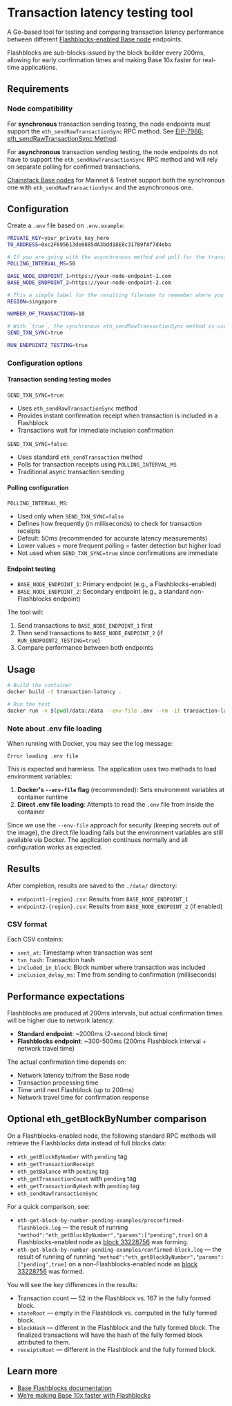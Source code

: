 # Transaction latency testing tool

A Go-based tool for testing and comparing transaction latency performance between different [Flashblocks-enabled Base node](https://blog.base.dev/accelerating-base-with-flashblocks) endpoints.

Flashblocks are sub-blocks issued by the block builder every 200ms, allowing for early confirmation times and making Base 10x faster for real-time applications.

## Requirements

### Node compatibility

For **synchronous** transaction sending testing, the node endpoints must support the `eth_sendRawTransactionSync` RPC method. See [EIP-7966: eth_sendRawTransactionSync Method](https://eips.ethereum.org/EIPS/eip-7966).

For **asynchronous** transaction sending testing, the node endpoints do not have to support the `eth_sendRawTransactionSync` RPC method and will rely on separate polling for confirmed transactions.

[Chainstack Base nodes](https://chainstack.com/build-better-with-base/) for Mainnet & Testnet support both the synchronous one with `eth_sendRawTransactionSync` and the asynchronous one.

## Configuration

Create a `.env` file based on `.env.example`:

```bash
PRIVATE_KEY=your_private_key_here
TO_ADDRESS=0xc2F695613de0885dA3bdd18E8c317B9fAf7d4eba

# If you are going with the asynchronous method and poll for the transaction receipts separately
POLLING_INTERVAL_MS=50

BASE_NODE_ENDPOINT_1=https://your-node-endpoint-1.com
BASE_NODE_ENDPOINT_2=https://your-node-endpoint-2.com

# This a simple label for the resulting filename to remember where you sent the test transactions from. Not used in any node routing.
REGION=singapore

NUMBER_OF_TRANSACTIONS=10

# With `true`, the synchronous eth_sendRawTransactionSync method is used. With `false`, the asynchronous method is used with POLLING_INTERVAL_MS=50
SEND_TXN_SYNC=true

RUN_ENDPOINT2_TESTING=true
```

### Configuration options

#### Transaction sending testing modes

`SEND_TXN_SYNC=true`: 
- Uses `eth_sendRawTransactionSync` method
- Provides instant confirmation receipt when transaction is included in a Flashblock
- Transactions wait for immediate inclusion confirmation

`SEND_TXN_SYNC=false`: 
- Uses standard `eth_sendTransaction` method
- Polls for transaction receipts using `POLLING_INTERVAL_MS`
- Traditional async transaction sending

#### Polling configuration

`POLLING_INTERVAL_MS`:
- Used only when `SEND_TXN_SYNC=false`
- Defines how frequently (in milliseconds) to check for transaction receipts
- Default: 50ms (recommended for accurate latency measurements)
- Lower values = more frequent polling = faster detection but higher load
- Not used when `SEND_TXN_SYNC=true` since confirmations are immediate

#### Endpoint testing

- `BASE_NODE_ENDPOINT_1`: Primary endpoint (e.g., a Flashblocks-enabled)
- `BASE_NODE_ENDPOINT_2`: Secondary endpoint (e.g., a standard non-Flashblocks endpoint)

The tool will:
1. Send transactions to `BASE_NODE_ENDPOINT_1` first
2. Then send transactions to `BASE_NODE_ENDPOINT_2` (if `RUN_ENDPOINT2_TESTING=true`)
3. Compare performance between both endpoints

## Usage

```bash
# Build the container
docker build -t transaction-latency .

# Run the test
docker run -v $(pwd)/data:/data --env-file .env --rm -it transaction-latency
```

### Note about .env file loading

When running with Docker, you may see the log message:
```
Error loading .env file
```

This is expected and harmless. The application uses two methods to load environment variables:
1. **Docker's `--env-file` flag** (recommended): Sets environment variables at container runtime
2. **Direct .env file loading**: Attempts to read the `.env` file from inside the container

Since we use the `--env-file` approach for security (keeping secrets out of the image), the direct file loading fails but the environment variables are still available via Docker. The application continues normally and all configuration works as expected.

## Results

After completion, results are saved to the `./data/` directory:

- `endpoint1-{region}.csv`: Results from `BASE_NODE_ENDPOINT_1`
- `endpoint2-{region}.csv`: Results from `BASE_NODE_ENDPOINT_2` (if enabled)

### CSV format

Each CSV contains:
- `sent_at`: Timestamp when transaction was sent
- `txn_hash`: Transaction hash
- `included_in_block`: Block number where transaction was included
- `inclusion_delay_ms`: Time from sending to confirmation (milliseconds)

## Performance expectations

Flashblocks are produced at 200ms intervals, but actual confirmation times will be higher due to network latency:

- **Standard endpoint**: ~2000ms (2-second block time)
- **Flashblocks endpoint**: ~300-500ms (200ms Flashblock interval + network travel time)

The actual confirmation time depends on:
- Network latency to/from the Base node
- Transaction processing time
- Time until next Flashblock (up to 200ms)
- Network travel time for confirmation response

## Optional eth_getBlockByNumber comparison

On a Flashblocks-enabled node, the following standard RPC methods will retrieve the Flashblocks data instead of full blocks data:

  * `eth_getBlockByNumber` with `pending` tag
  * `eth_getTransactionReceipt`
  * `eth_getBalance` with `pending` tag
  * `eth_getTransactionCount` with `pending` tag
  * `eth_getTransactionByHash` with `pending` tag
  * `eth_sendRawTransactionSync`

For a quick comparison, see:

* `eth-get-block-by-number-pending-examples/preconfirmed-flashblock.log` — the result of running `"method":"eth_getBlockByNumber","params":["pending",true]` on a Flashblocks-enabled node as [block 33228756](https://basescan.org/block/33228756) was forming.
* `eth-get-block-by-number-pending-examples/confirmed-block.log` — the result of running of running `"method":"eth_getBlockByNumber","params":["pending",true]` on a non-Flashblocks-enabled node as [block 33228756](https://basescan.org/block/33228756) was formed.

You will see the key differences in the results:
* Transaction count — 52 in the Flashblock vs. 167 in the fully formed block.
* `stateRoot` — empty in the Flashblock vs. computed in the fully formed block.
* `blockHash` — different in the Flashblock and the fully formed block. The finalized transactions will have the hash of the fully formed block attributed to them.
* `receiptsRoot` — different in the Flashblock and the fully formed block.



## Learn more

- [Base Flashblocks documentation](https://docs.base.org/base-chain/flashblocks/apps)
- [We’re making Base 10x faster with Flashblocks](https://blog.base.dev/accelerating-base-with-flashblocks)
